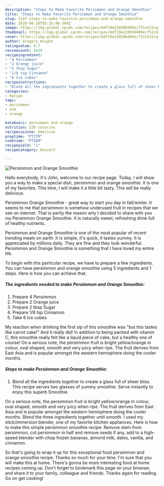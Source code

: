 ```yaml
---
description: "Steps to Make Favorite Persimmon and Orange Smoothie"
title: "Steps to Make Favorite Persimmon and Orange Smoothie"
slug: 1147-steps-to-make-favorite-persimmon-and-orange-smoothie
date: 2020-06-26T05:35:00.504Z
image: https://img-global.cpcdn.com/recipes/6df19e228596d60e/751x532cq70/persimmon-and-orange-smoothie-recipe-main-photo.jpg
thumbnail: https://img-global.cpcdn.com/recipes/6df19e228596d60e/751x532cq70/persimmon-and-orange-smoothie-recipe-main-photo.jpg
cover: https://img-global.cpcdn.com/recipes/6df19e228596d60e/751x532cq70/persimmon-and-orange-smoothie-recipe-main-photo.jpg
author: Gregory Knight
ratingvalue: 4.7
reviewcount: 3419
recipeingredient:
- "4 Persimmon"
- "2 Orange juice"
- "2 tbsp Sugar"
- "1/8 tsp Cinnamon"
- "6 Ice cubes"
recipeinstructions:
- "Blend all the ingredients together to create a glass full of sheer bliss. This recipe serves two glasses of yummy smoothie. Serve instantly to enjoy this superb Smoothie."
categories:
- Recipe
tags:
- persimmon
- and
- orange

katakunci: persimmon and orange 
nutrition: 220 calories
recipecuisine: American
preptime: "PT27M"
cooktime: "PT36M"
recipeyield: "1"
recipecategory: Dessert

---
```



![Persimmon and Orange Smoothie](https://img-global.cpcdn.com/recipes/6df19e228596d60e/751x532cq70/persimmon-and-orange-smoothie-recipe-main-photo.jpg)

Hello everybody, it's John, welcome to our recipe page. Today, I will show you a way to make a special dish, persimmon and orange smoothie. It is one of my favorites. This time, I will make it a little bit tasty. This will be really delicious.

Persimmon Orange Smoothie - great way to start you day in fall/winter. It seems to me that persimmon is somehow underused fruit in recipes that we see on internet. That is partly the reason why I decided to share with you my Persimmon Orange Smoothie. It is naturally sweet, refreshing drink full of healthy nutrients.

Persimmon and Orange Smoothie is one of the most popular of recent trending meals on earth. It is simple, it's quick, it tastes yummy. It is appreciated by millions daily. They are fine and they look wonderful. Persimmon and Orange Smoothie is something that I have loved my entire life.


To begin with this particular recipe, we have to prepare a few ingredients. You can have persimmon and orange smoothie using 5 ingredients and 1 steps. Here is how you can achieve that.

<!--inarticleads1-->

##### The ingredients needed to make Persimmon and Orange Smoothie:

1. Prepare 4 Persimmon
1. Prepare 2 Orange juice
1. Prepare 2 tbsp Sugar
1. Prepare 1/8 tsp Cinnamon
1. Take 6 Ice cubes


My reaction when drinking the first sip of this smoothie was &#34;but this tastes like carrot cake!&#34; And it really did! In addition to being packed with vitamin C, this smoothie really felt like a liquid piece of cake, but a healthy one of course! On a serious note, the persimmon fruit is bright yellow/orange in colour, oval shaped, smooth and very juicy when ripe. The fruit derives from East Asia and is popular amongst the western hemisphere doing the cooler months. 

<!--inarticleads2-->

##### Steps to make Persimmon and Orange Smoothie:

1. Blend all the ingredients together to create a glass full of sheer bliss. This recipe serves two glasses of yummy smoothie. Serve instantly to enjoy this superb Smoothie.


On a serious note, the persimmon fruit is bright yellow/orange in colour, oval shaped, smooth and very juicy when ripe. The fruit derives from East Asia and is popular amongst the western hemisphere doing the cooler months. Blend the three ingredients together until smooth. I used my stick/immersion blender, one of my favorite kitchen appliances. Here is how to make this simple persimmon smoothie recipe: Remove stem from persimmon, cut persimmon in half and remove seeds if any, add to a high-speed blender with chop frozen bananas, almond milk, dates, vanilla, and cinnamon. 

So that's going to wrap it up for this exceptional food persimmon and orange smoothie recipe. Thanks so much for your time. I'm sure that you will make this at home. There's gonna be more interesting food at home recipes coming up. Don't forget to bookmark this page on your browser, and share it to your family, colleague and friends. Thanks again for reading. Go on get cooking!
